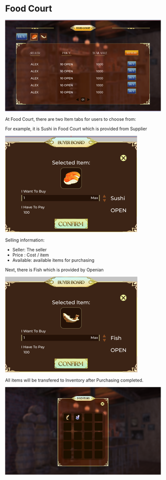 # Food Court

![](<../../.gitbook/assets/Food Court1.png>)

At Food Court, there are two Item tabs for users to choose from:

For example, it is Sushi in Food Court which is provided from Supplier

![](<../../.gitbook/assets/Food Court2.png>)

Selling information:

* Seller: The seller
* Price : Cost / item
* Available: available items for purchasing

Next, there is Fish which is provided by Openian

![](<../../.gitbook/assets/Food Court3.png>)

All items will be transfered to Inventory after Purchasing completed.

![](<../../.gitbook/assets/Food Court4.png>)
